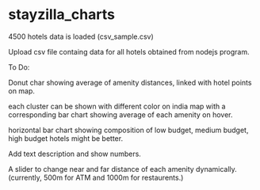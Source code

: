 # stayzilla_charts

4500 hotels data is loaded (csv_sample.csv)

Upload csv file containg data for all hotels obtained from nodejs program.


To Do:

Donut char showing average of amenity distances, linked with hotel points on map. 

each cluster can be shown with different color on india map with a corresponding bar chart showing average of each amenity on hover.

horizontal bar chart showing composition of low budget, medium budget, high budget hotels might be better.

Add text description and show numbers.

A slider to change near and far distance of each amenity dynamically.(currently, 500m for ATM and 1000m for restaurents.)